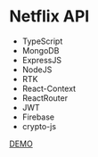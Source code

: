 # Netflix API

- TypeScript
- MongoDB
- ExpressJS
- NodeJS
- RTK
- React-Context
- ReactRouter
- JWT
- Firebase
- crypto-js

[DEMO](https://netflix-mern-ts.vercel)
